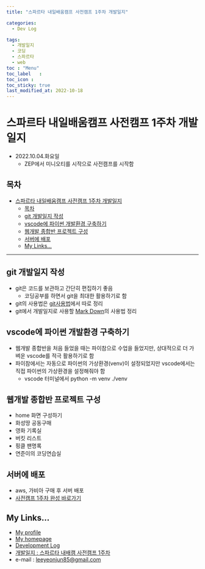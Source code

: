 ```yaml
---
title: "스파르타 내일배움캠프 사전캠프 1주차 개발일지"

categories:
  - Dev Log

tags:
  - 개발일지
  - 코딩
  - 스파르타
  - web
toc	: "Menu"
toc_label	:
toc_icon :
toc_sticky: true
last_modified_at: 2022-10-18
---
```



# 스파르타 내일배움캠프 사전캠프 1주차 개발일지

- 2022.10.04.화요일
  - ZEP에서 미니오티를 시작으로 사전캠프를 시작함
## 목차
- [스파르타 내일배움캠프 사전캠프 1주차 개발일지](#스파르타-내일배움캠프-사전캠프-1주차-개발일지)
  - [목차](#목차)
  - [git 개발일지 작성](#git-개발일지-작성)
  - [vscode에 파이썬 개발환경 구축하기](#vscode에-파이썬-개발환경-구축하기)
  - [웹개발 종합반 프로젝트 구성](#웹개발-종합반-프로젝트-구성)
  - [서버에 배포](#서버에-배포)
  - [My Links...](#my-links)
___
## git 개발일지 작성
- git은 코드를 보관하고 간단히 편집하기 좋음
  - 코딩공부를 하면서 git을 최대한 활용하기로 함
- git의 사용법은 [git사용법](../git.md)에서 따로 정리
- git에서 개발일지로 사용할 [Mark Down](../Mark%20Down.md)의 사용법 정리

## vscode에 파이썬 개발환경 구축하기
- 웹개발 종합반을 처음 들었을 때는 파이참으로 수업을 들었지만, 상대적으로 더 가벼운 vscode를 적극 활용하기로 함
- 파이참에서는 자동으로 파이썬의 가상환경(venv)이 설정되었지만 vscode에서는 직접 파이썬의 가상환경을 설정해줘야 함
  - vscode 터미널에서 python -m venv ./venv

## 웹개발 종합반 프로젝트 구성
- home 화면 구성하기
- 화성땅 공동구매
- 영화 기록실
- 버킷 리스트
- 핑클 팬명록
- 연준이의 코딩연습실

## 서버에 배포
- aws, 가비아 구매 후 서버 배포
- [사전캠프 1주차 완성 바로가기](http://leeyj85.shop/)

## My Links...
- [My profile](https://github.com/leeyeonjun85)
- [My homepage](https://leeyeonjun85.github.io/home/)
- [Development Log](https://github.com/leeyeonjun85/leeyeonjun85/blob/main/markdownbox/Development%20Log.md)
- [개발일지 : 스파르타 내배캠 사전캠프 1주차](https://github.com/leeyeonjun85/home/blob/main/mdpages/Sparta%20Tomorrow%20Camp/Ready1.md)
- e-mail : leeyeonjun85@gmail.com